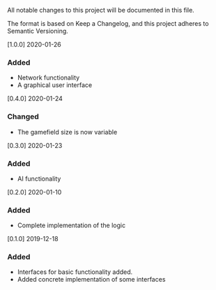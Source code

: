All notable changes to this project will be documented in this file.

The format is based on Keep a Changelog,
and this project adheres to Semantic Versioning.

[1.0.0] 2020-01-26
### Added
- Network functionality
- A graphical user interface

[0.4.0] 2020-01-24
### Changed
- The gamefield size is now variable

[0.3.0] 2020-01-23
### Added
- AI functionality

[0.2.0] 2020-01-10
### Added
- Complete implementation of the logic

[0.1.0] 2019-12-18
### Added
- Interfaces for basic functionality added.
- Added concrete implementation of some interfaces
